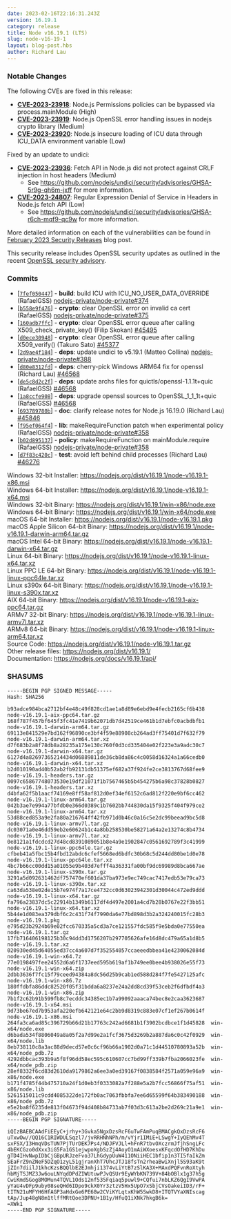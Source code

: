 ```yaml
---
date: 2023-02-16T22:16:31.243Z
version: 16.19.1
category: release
title: Node v16.19.1 (LTS)
slug: node-v16-19-1
layout: blog-post.hbs
author: Richard Lau
---
```


### Notable Changes

The following CVEs are fixed in this release:

* **[CVE-2023-23918](https://cve.mitre.org/cgi-bin/cvename.cgi?name=CVE-2023-23918)**: Node.js Permissions policies can be bypassed via process.mainModule (High)
* **[CVE-2023-23919](https://cve.mitre.org/cgi-bin/cvename.cgi?name=CVE-2023-23919)**: Node.js OpenSSL error handling issues in nodejs crypto library (Medium)
* **[CVE-2023-23920](https://cve.mitre.org/cgi-bin/cvename.cgi?name=CVE-2023-23920)**: Node.js insecure loading of ICU data through ICU\_DATA environment variable (Low)

Fixed by an update to undici:

* **[CVE-2023-23936](https://cve.mitre.org/cgi-bin/cvename.cgi?name=CVE-2023-23936)**: Fetch API in Node.js did not protect against CRLF injection in host headers (Medium)
  * See <https://github.com/nodejs/undici/security/advisories/GHSA-5r9g-qh6m-jxff> for more information.
* **[CVE-2023-24807](https://cve.mitre.org/cgi-bin/cvename.cgi?name=CVE-2023-24807)**: Regular Expression Denial of Service in Headers in Node.js fetch API (Low)
  * See <https://github.com/nodejs/undici/security/advisories/GHSA-r6ch-mqf9-qc9w> for more information.

More detailed information on each of the vulnerabilities can be found in [February 2023 Security Releases](https://nodejs.org/en/blog/vulnerability/february-2023-security-releases/) blog post.

This security release includes OpenSSL security updates as outlined in the recent
[OpenSSL security advisory](https://www.openssl.org/news/secadv/20230207.txt).

### Commits

* \[[`7fef050447`](https://github.com/nodejs/node/commit/7fef050447)] - **build**: build ICU with ICU\_NO\_USER\_DATA\_OVERRIDE (RafaelGSS) [nodejs-private/node-private#374](https://github.com/nodejs-private/node-private/pull/374)
* \[[`b558e9f476`](https://github.com/nodejs/node/commit/b558e9f476)] - **crypto**: clear OpenSSL error on invalid ca cert (RafaelGSS) [nodejs-private/node-private#375](https://github.com/nodejs-private/node-private/pull/375)
* \[[`160adb7ffc`](https://github.com/nodejs/node/commit/160adb7ffc)] - **crypto**: clear OpenSSL error queue after calling X509\_check\_private\_key() (Filip Skokan) [#45495](https://github.com/nodejs/node/pull/45495)
* \[[`d0ece30948`](https://github.com/nodejs/node/commit/d0ece30948)] - **crypto**: clear OpenSSL error queue after calling X509\_verify() (Takuro Sato) [#45377](https://github.com/nodejs/node/pull/45377)
* \[[`2d9ae4f184`](https://github.com/nodejs/node/commit/2d9ae4f184)] - **deps**: update undici to v5.19.1 (Matteo Collina) [nodejs-private/node-private#388](https://github.com/nodejs-private/node-private/pull/388)
* \[[`d80e8312fd`](https://github.com/nodejs/node/commit/d80e8312fd)] - **deps**: cherry-pick Windows ARM64 fix for openssl (Richard Lau) [#46568](https://github.com/nodejs/node/pull/46568)
* \[[`de5c8d2c2f`](https://github.com/nodejs/node/commit/de5c8d2c2f)] - **deps**: update archs files for quictls/openssl-1.1.1t+quic (RafaelGSS) [#46568](https://github.com/nodejs/node/pull/46568)
* \[[`1a8ccfe908`](https://github.com/nodejs/node/commit/1a8ccfe908)] - **deps**: upgrade openssl sources to OpenSSL\_1\_1\_1t+quic (RafaelGSS) [#46568](https://github.com/nodejs/node/pull/46568)
* \[[`693789780b`](https://github.com/nodejs/node/commit/693789780b)] - **doc**: clarify release notes for Node.js 16.19.0 (Richard Lau) [#45846](https://github.com/nodejs/node/pull/45846)
* \[[`f95ef064f4`](https://github.com/nodejs/node/commit/f95ef064f4)] - **lib**: makeRequireFunction patch when experimental policy (RafaelGSS) [nodejs-private/node-private#358](https://github.com/nodejs-private/node-private/pull/358)
* \[[`b02d895137`](https://github.com/nodejs/node/commit/b02d895137)] - **policy**: makeRequireFunction on mainModule.require (RafaelGSS) [nodejs-private/node-private#358](https://github.com/nodejs-private/node-private/pull/358)
* \[[`d7f83c420c`](https://github.com/nodejs/node/commit/d7f83c420c)] - **test**: avoid left behind child processes (Richard Lau) [#46276](https://github.com/nodejs/node/pull/46276)

Windows 32-bit Installer: https://nodejs.org/dist/v16.19.1/node-v16.19.1-x86.msi \
Windows 64-bit Installer: https://nodejs.org/dist/v16.19.1/node-v16.19.1-x64.msi \
Windows 32-bit Binary: https://nodejs.org/dist/v16.19.1/win-x86/node.exe \
Windows 64-bit Binary: https://nodejs.org/dist/v16.19.1/win-x64/node.exe \
macOS 64-bit Installer: https://nodejs.org/dist/v16.19.1/node-v16.19.1.pkg \
macOS Apple Silicon 64-bit Binary: https://nodejs.org/dist/v16.19.1/node-v16.19.1-darwin-arm64.tar.gz \
macOS Intel 64-bit Binary: https://nodejs.org/dist/v16.19.1/node-v16.19.1-darwin-x64.tar.gz \
Linux 64-bit Binary: https://nodejs.org/dist/v16.19.1/node-v16.19.1-linux-x64.tar.xz \
Linux PPC LE 64-bit Binary: https://nodejs.org/dist/v16.19.1/node-v16.19.1-linux-ppc64le.tar.xz \
Linux s390x 64-bit Binary: https://nodejs.org/dist/v16.19.1/node-v16.19.1-linux-s390x.tar.xz \
AIX 64-bit Binary: https://nodejs.org/dist/v16.19.1/node-v16.19.1-aix-ppc64.tar.gz \
ARMv7 32-bit Binary: https://nodejs.org/dist/v16.19.1/node-v16.19.1-linux-armv7l.tar.xz \
ARMv8 64-bit Binary: https://nodejs.org/dist/v16.19.1/node-v16.19.1-linux-arm64.tar.xz \
Source Code: https://nodejs.org/dist/v16.19.1/node-v16.19.1.tar.gz \
Other release files: https://nodejs.org/dist/v16.19.1/ \
Documentation: https://nodejs.org/docs/v16.19.1/api/

### SHASUMS

```
-----BEGIN PGP SIGNED MESSAGE-----
Hash: SHA256

b93adce984bca2712bf4e48c49f828cd1ae1a8d89e6ebd9e4fecb2165cf6b438  node-v16.19.1-aix-ppc64.tar.gz
168f787f457bf645f3fc41e7419b62071db7d42519ce461b1d7ebfc0acbdbfb1  node-v16.19.1-darwin-arm64.tar.gz
69113e841529e7bd162f96890ce3bf4f59e88908cb264ad3ff75401d7f632f79  node-v16.19.1-darwin-arm64.tar.xz
d7f683b2a8f78db8a28235a175e130c760f0d3cd335404e02f223e3a9adc30c7  node-v16.19.1-darwin-x64.tar.gz
6127d4a82697365214434d06889811de36cb8da86c4c0058d16324a1a66cedb0  node-v16.19.1-darwin-x64.tar.xz
b2d010190ad40b52ab2fb92131db51375ef682a37f924fe2ce3813767d68fee9  node-v16.19.1-headers.tar.gz
0097c65867748073530e19df21071f1b7567465b5b454275b6a98c37828b0827  node-v16.19.1-headers.tar.xz
d4bfa62f5b1aacf74169e8ff58af812d0ef34ef6152c6ad812f220e9bf6cc462  node-v16.19.1-linux-arm64.tar.gz
042b3ae7e994a77bfdb0e366d0389c1b7602bb744830da15f9325f404f979ce2  node-v16.19.1-linux-arm64.tar.xz
53d88ced853a9e2fa80a216764ff42fb971d0b46c0a16c5e2dc99beead9bc5d8  node-v16.19.1-linux-armv7l.tar.gz
dc03071a0e46dd59eb2e60624b1c4a8bb258530be58271a64a2e13274c8b4734  node-v16.19.1-linux-armv7l.tar.xz
0e8121a1fdcdcd27d48cd8391089051b8e4a9e1902847c0561692789f3c41999  node-v16.19.1-linux-ppc64le.tar.gz
cfbeb41a5fbc15b4fbd12abdc6cfef5668ed6bdfc30b68c5d244dd80be1d0e78  node-v16.19.1-linux-ppc64le.tar.xz
4bc7b66cc00dd15a01055e9b403d7efff4a36331fa00bf9dc69989d8bca667ae  node-v16.19.1-linux-s390x.tar.gz
3291a5d092631462df757470ef601da37ba973e9ec749cac7417edb53e79ca73  node-v16.19.1-linux-s390x.tar.xz
ca63da538e02de15b7e974f7a17ce4732cc0d63023942301d30044c472ed9ddd  node-v16.19.1-linux-x64.tar.gz
fa796a23837dc5c22914b1349b6117df4d497e2001a4cd7b28b0767e22f3bb51  node-v16.19.1-linux-x64.tar.xz
5b44e1d083ea379dbf6c2c431f74f7990da6e77bd898d3b2a324240015fc28b3  node-v16.19.1.pkg
e795d23b2924b69e02fcc670335a5cd3a7ce121557fdc585f9e5bda0e77550ea  node-v16.19.1.tar.gz
17fb716406198125b30c94dd3d1756207b297705626afe16d8dc479a65a1d8b5  node-v16.19.1.tar.xz
020930ed45d64055ed37cc4a607d7f352554057ccaeeedbbea41e4230062084d  node-v16.19.1-win-x64.7z
77e0198497fee24552d6a6f1737eed595b619af1b749ee0bee4b938026e55f73  node-v16.19.1-win-x64.zip
2dbb3636f7fc15f79ceed94384a8dc56d25b9cab1ed588d284f7fe5427125afc  node-v16.19.1-win-x86.7z
180ffdbfa86ddc82520f05f31bdda6a8237e24a2dd8cd39f53ceb2f6dfbdf4a3  node-v16.19.1-win-x86.zip
7b1f2c62b91b599fb8c7ecddc34385ec1b7a99092aaaca74bec8e2caa3623687  node-v16.19.1-x64.msi
9d73be67ed7b953afa220efb642121e64c2bb9d8319c883e07cf1ef267b0614f  node-v16.19.1-x86.msi
264fa3ca6ad85c396729b66d21b17763c242ad6681b1f3902bcdbce1f1d45828  win-x64/node.exe
d6bada534f8806049a8a05f2a7d99e2a1fcf3675d3269b2a887da6c0c42f0929  win-x64/node.lib
8eb738110c8a3ac88d9decd57e0c6cf96b66a1902d0a71c1d44510780893a52b  win-x64/node_pdb.7z
4292dbbcac393b9a5f8f96dd58ec595c610607cc7bd99ff339b7fba2066023fe  win-x64/node_pdb.zip
28ef8332f6cd83d2610da9179862a6ee3a0ed39167f0838584f2571a059e96a9  win-x86/node.exe
b171f4785f44b475710a24f1d0eb3f0333082a7f288e5a2b7fcc56866f75af51  win-x86/node.lib
5261515011c9cdd4085322de172fb0ac7063fbbfa7ee6d65599f64b383490188  win-x86/node_pdb.7z
e5e2ba8f6235de813f04673f94d408b84733ab7f03d3c613a2be2d269c21a9e1  win-x86/node_pdb.zip
-----BEGIN PGP SIGNATURE-----

iQIzBAEBCAAdFiEEyC+jrhy+3Gvka5NgxDzsRcF6uTwFAmPuqBMACgkQxDzsRcF6
uTxwOw//QQ16C1RIWDULSqzl7/jvRRHNhNPh/m/vYjr1IMiE+LSwgY+IyQEhMv4T
sxFSX/I3HmqVDsTUN7PjTUrDEK7Ps4/NDJFVJLl+hFnR7tbvOXczrmJfjhSngLFc
4bEKCGzo0dXxx3iG5Fa1GS1ejwpoXgbSzZj4AoyO1mAiWXoesxKFqcdOfHD7KhDu
gTD4IHvNwpIDbCjGBpURJzeFvo37LhGdypUuW411ONiiHEC1bfip1n3TI5faIkZm
SEaFrZ9nZNeF5DZqO1zyL51gjranXhT7UhcJTJ18fsTn2rheaBwiXnjl5S93aK9t
jZIn7diilJ1khcKzsBQQlbE2EJmhji1374vLiYtB7zSlKA3X+MAxdPQFvnRoXtyh
hbMjTSJMZ3Jw6ouLNYqdDPdZIWUtuwPJvQSUr9EyWYbKN739V+84bOBlx1g37h5g
CwiKmdSGog8MOMun4TQVL1Ods12nf535Fqiaq5puwl9+CQfui7nbLKZ6QgI9VwPA
yYaU4vDFp9uby08seQHd6IDpo9ckX0Yr3ztzV5Hx5UpO7xSbjCVsOakeiID3/rF+
tITN21uMFYH6HfAGP3aHdxGe6PE68w2CViKYLqtxKhW5SwkD8+ITQTVYaXNIscag
tAp/Jup48gN8m1tlffMRtQoe3DPNU+1B1y/HfuQ1iXNk7hkgB6k=
=XWk1
-----END PGP SIGNATURE-----

```
